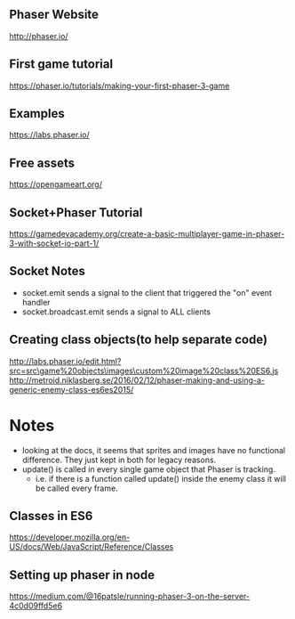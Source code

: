 ## Phaser Website
http://phaser.io/

## First game tutorial
https://phaser.io/tutorials/making-your-first-phaser-3-game

## Examples
https://labs.phaser.io/

## Free assets
https://opengameart.org/

## Socket+Phaser Tutorial
https://gamedevacademy.org/create-a-basic-multiplayer-game-in-phaser-3-with-socket-io-part-1/


## Socket Notes

* socket.emit sends a signal to the client that triggered the "on" event handler
* socket.broadcast.emit sends a signal to ALL clients

## Creating class objects(to help separate code)
http://labs.phaser.io/edit.html?src=src\game%20objects\images\custom%20image%20class%20ES6.js
http://metroid.niklasberg.se/2016/02/12/phaser-making-and-using-a-generic-enemy-class-es6es2015/

# Notes
* looking at the docs, it seems that sprites and images have no functional difference. They just kept in both for legacy reasons.
* update() is called in every single game object that Phaser is tracking.
    * i.e. if there is a function called update() inside the enemy class it will be called every frame.

## Classes in ES6
https://developer.mozilla.org/en-US/docs/Web/JavaScript/Reference/Classes

## Setting up phaser in node
https://medium.com/@16patsle/running-phaser-3-on-the-server-4c0d09ffd5e6